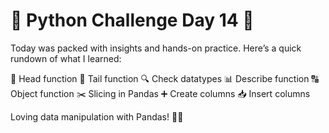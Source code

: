 # 🌟 Python Challenge Day 14 🐍 

Today was packed with insights and hands-on practice. Here’s a quick rundown of what I learned:

📄 Head function
📝 Tail function
🔍 Check datatypes
📊 Describe function
🔠 Object function
✂️ Slicing in Pandas
➕ Create columns
📥 Insert columns

Loving data manipulation with Pandas! 🐼🚀
